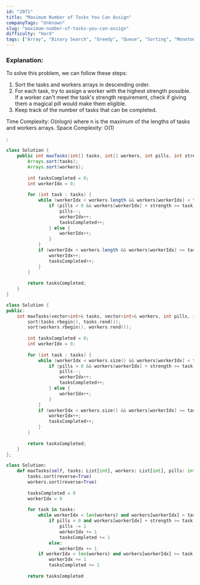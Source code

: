 ```yaml
---
id: "2071"
title: "Maximum Number of Tasks You Can Assign"
companyTags: "Unknown"
slug: "maximum-number-of-tasks-you-can-assign"
difficulty: "Hard"
tags: ["Array", "Binary Search", "Greedy", "Queue", "Sorting", "Monotonic Queue"]
---
```


### Explanation:

To solve this problem, we can follow these steps:
1. Sort the tasks and workers arrays in descending order.
2. For each task, try to assign a worker with the highest strength possible. If a worker can't meet the task's strength requirement, check if giving them a magical pill would make them eligible.
3. Keep track of the number of tasks that can be completed.

Time Complexity: O(nlogn) where n is the maximum of the lengths of tasks and workers arrays.
Space Complexity: O(1)

:

```java
class Solution {
    public int maxTasks(int[] tasks, int[] workers, int pills, int strength) {
        Arrays.sort(tasks);
        Arrays.sort(workers);
        
        int tasksCompleted = 0;
        int workerIdx = 0;
        
        for (int task : tasks) {
            while (workerIdx < workers.length && workers[workerIdx] < task) {
                if (pills > 0 && workers[workerIdx] + strength >= task) {
                    pills--;
                    workerIdx++;
                    tasksCompleted++;
                } else {
                    workerIdx++;
                }
            }
            if (workerIdx < workers.length && workers[workerIdx] >= task) {
                workerIdx++;
                tasksCompleted++;
            }
        }
        
        return tasksCompleted;
    }
}
```

```cpp
class Solution {
public:
    int maxTasks(vector<int>& tasks, vector<int>& workers, int pills, int strength) {
        sort(tasks.rbegin(), tasks.rend());
        sort(workers.rbegin(), workers.rend());
        
        int tasksCompleted = 0;
        int workerIdx = 0;
        
        for (int task : tasks) {
            while (workerIdx < workers.size() && workers[workerIdx] < task) {
                if (pills > 0 && workers[workerIdx] + strength >= task) {
                    pills--;
                    workerIdx++;
                    tasksCompleted++;
                } else {
                    workerIdx++;
                }
            }
            if (workerIdx < workers.size() && workers[workerIdx] >= task) {
                workerIdx++;
                tasksCompleted++;
            }
        }
        
        return tasksCompleted;
    }
};
```

```python
class Solution:
    def maxTasks(self, tasks: List[int], workers: List[int], pills: int, strength: int) -> int:
        tasks.sort(reverse=True)
        workers.sort(reverse=True)
        
        tasksCompleted = 0
        workerIdx = 0
        
        for task in tasks:
            while workerIdx < len(workers) and workers[workerIdx] < task:
                if pills > 0 and workers[workerIdx] + strength >= task:
                    pills -= 1
                    workerIdx += 1
                    tasksCompleted += 1
                else:
                    workerIdx += 1
            if workerIdx < len(workers) and workers[workerIdx] >= task:
                workerIdx += 1
                tasksCompleted += 1
        
        return tasksCompleted
```
